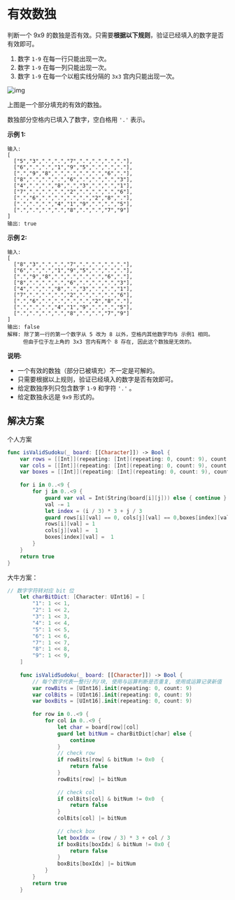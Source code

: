 # 有效数独

判断一个 9x9 的数独是否有效。只需要**根据以下规则**，验证已经填入的数字是否有效即可。

1. 数字 `1-9` 在每一行只能出现一次。
2. 数字 `1-9` 在每一列只能出现一次。
3. 数字 `1-9` 在每一个以粗实线分隔的 `3x3` 宫内只能出现一次。

![img](https://upload.wikimedia.org/wikipedia/commons/thumb/f/ff/Sudoku-by-L2G-20050714.svg/250px-Sudoku-by-L2G-20050714.svg.png)

上图是一个部分填充的有效的数独。

数独部分空格内已填入了数字，空白格用 `'.'` 表示。

**示例 1:**

```
输入:
[
  ["5","3",".",".","7",".",".",".","."],
  ["6",".",".","1","9","5",".",".","."],
  [".","9","8",".",".",".",".","6","."],
  ["8",".",".",".","6",".",".",".","3"],
  ["4",".",".","8",".","3",".",".","1"],
  ["7",".",".",".","2",".",".",".","6"],
  [".","6",".",".",".",".","2","8","."],
  [".",".",".","4","1","9",".",".","5"],
  [".",".",".",".","8",".",".","7","9"]
]
输出: true
```

**示例 2:**

```
输入:
[
  ["8","3",".",".","7",".",".",".","."],
  ["6",".",".","1","9","5",".",".","."],
  [".","9","8",".",".",".",".","6","."],
  ["8",".",".",".","6",".",".",".","3"],
  ["4",".",".","8",".","3",".",".","1"],
  ["7",".",".",".","2",".",".",".","6"],
  [".","6",".",".",".",".","2","8","."],
  [".",".",".","4","1","9",".",".","5"],
  [".",".",".",".","8",".",".","7","9"]
]
输出: false
解释: 除了第一行的第一个数字从 5 改为 8 以外，空格内其他数字均与 示例1 相同。
     但由于位于左上角的 3x3 宫内有两个 8 存在, 因此这个数独是无效的。
```

**说明:**

- 一个有效的数独（部分已被填充）不一定是可解的。
- 只需要根据以上规则，验证已经填入的数字是否有效即可。
- 给定数独序列只包含数字 `1-9` 和字符 `'.'` 。
- 给定数独永远是 `9x9` 形式的。



## 解决方案

个人方案

```swift
func isValidSudoku(_ board: [[Character]]) -> Bool {
    var rows = [[Int]](repeating: [Int](repeating: 0, count: 9), count: 9)
    var cols = [[Int]](repeating: [Int](repeating: 0, count: 9), count: 9)
    var boxes = [[Int]](repeating: [Int](repeating: 0, count: 9), count: 9)
    
    for i in 0..<9 {
        for j in 0..<9 {
            guard var val = Int(String(board[i][j])) else { continue }
            val -= 1
            let index = (i / 3) * 3 + j / 3
            guard rows[i][val] == 0, cols[j][val] == 0,boxes[index][val] == 0  else { return false }
            rows[i][val] = 1
            cols[j][val] =  1
            boxes[index][val] =  1
        }
    }
    return true
}
```

大牛方案：

```swift
// 数字字符转对应 bit 位
    let charBitDict: [Character: UInt16] = [
        "1": 1 << 1,
        "2": 1 << 2,
        "3": 1 << 3,
        "4": 1 << 4,
        "5": 1 << 5,
        "6": 1 << 6,
        "7": 1 << 7,
        "8": 1 << 8,
        "9": 1 << 9,
    ]
    
    func isValidSudoku(_ board: [[Character]]) -> Bool {
        // 每个数字代表一整行/列/块, 使用与运算判断是否重复, 使用或运算记录新值
        var rowBits = [UInt16].init(repeating: 0, count: 9)
        var colBits = [UInt16].init(repeating: 0, count: 9)
        var boxBits = [UInt16].init(repeating: 0, count: 9)
        
        for row in 0..<9 {
            for col in 0..<9 {
                let char = board[row][col]
                guard let bitNum = charBitDict[char] else {
                    continue
                }
                // check row
                if rowBits[row] & bitNum != 0x0  {
                    return false
                }
                rowBits[row] |= bitNum
                
                // check col
                if colBits[col] & bitNum != 0x0  {
                    return false
                }
                colBits[col] |= bitNum
                
                // check box
                let boxIdx = (row / 3) * 3 + col / 3
                if boxBits[boxIdx] & bitNum != 0x0 {
                    return false
                }
                boxBits[boxIdx] |= bitNum
            }
        }
        return true
    }
```

